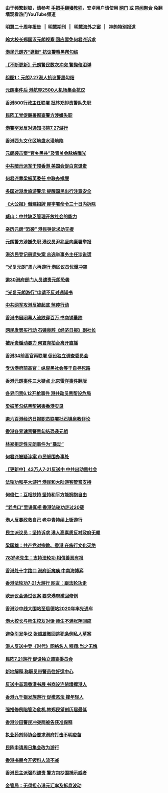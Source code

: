 #### 由于频繁封锁，请参考 [手把手翻墙教程](https://github.com/gfw-breaker/guides/wiki/)，安卓用户请使用 [网门](https://github.com/gfw-breaker/bn-android/blob/master/ogate.md?t=07271421) 或 [禁闻聚合](https://github.com/gfw-breaker/bn-android) 免翻墙观看热门YouTube频道 

#### [明慧二十周年报告](https://github.com/gfw-breaker/mh-reports/blob/master/README.md?t=07271421) &nbsp;&nbsp;|&nbsp;&nbsp;[明慧期刊](https://github.com/gfw-breaker/mh-qikan) &nbsp;&nbsp;|&nbsp;&nbsp; [明慧海外之窗](https://github.com/gfw-breaker/mh-news/blob/master/README.md?t=07271421) &nbsp;&nbsp;|&nbsp;&nbsp; [神韵特别报道](https://github.com/gfw-breaker/mh-news/blob/master/shenyun.md?t=07271421) 

#### [岭大校长郑国汉元朗视察 回应罢免何君尧诉求](../pages/nsc415/n11413204.md?t=07271421) 

#### [港民元朗齐“逛街” 抗议警察黑帮勾结](../pages/nsc415/n11413197.md?t=07271421) 

#### [【不断更新】元朗警民数次冲突 警抛催泪弹](../pages/nsc415/n11412823.md?t=07271421) 

#### [组图1：元朗7.27港人抗议警黑勾结](../pages/nsc415/n11410724.md?t=07271421) 

#### [元朗事件后 港航界2500人机场集会抗议](../pages/nsc415/n11410866.md?t=07271421) 

#### [香港500行政主任联署 批林郑卸责警队失职](../pages/nsc415/n11409920.md?t=07271421) 

#### [民阵工党促廉署彻查警方涉嫌失职](../pages/nsc415/n11409906.md?t=07271421) 

#### [港警罕发反对通知书禁7.27游行](../pages/nsc415/n11409896.md?t=07271421) 

#### [香港西九文化区地盘水浸地陷](../pages/nsc415/n11409891.md?t=07271421) 

#### [元朗袭击案“官乡黑共”及青关会脉络曝光](../pages/nsc415/n11409479.md?t=07271421) 

#### [中共暗示派军干预香港 美国会促白宫谴责](../pages/nsc415/n11409131.md?t=07271421) 

#### [何君尧靠梁振英委任 中联办撑腰](../pages/nsc415/n11407911.md?t=07271421) 

#### [多国对港发旅游警示 提醒国民出行注意安全](../pages/nsc415/n11407521.md?t=07271421) 

#### [《大公报》僭建招牌 屋宇署命令三十日内拆除](../pages/nsc415/n11407554.md?t=07271421) 

#### [臧山：中共缺乏管理开放社会的能力](../pages/nsc415/n11407457.md?t=07271421) 

#### [亲历元朗“恐袭” 港民哭诉求助无援](../pages/nsc415/n11407502.md?t=07271421) 

#### [元朗警方涉嫌失职 港议员尹兆坚向廉署举报](../pages/nsc415/n11407477.md?t=07271421) 

#### [港选民登记册遗失案 总选举事务主任涉说谎](../pages/nsc415/n11407454.md?t=07271421) 

#### [“光复元朗”周六再游行 港区议员忧爆冲突](../pages/nsc415/n11407425.md?t=07271421) 

#### [逾30港府部门人员谴责元朗恐袭](../pages/nsc415/n11407049.md?t=07271421) 

#### [“光复元朗游行”申请不反对通知书](../pages/nsc415/n11405240.md?t=07271421) 

#### [中共网军攻港反被起底 煞停行动](../pages/nsc415/n11405435.md?t=07271421) 

#### [香港书展闭幕人流跌穿百万 书商销量跌](../pages/nsc415/n11405291.md?t=07271421) 

#### [网民发罢买行动 石镜泉辞《经济日报》副社长](../pages/nsc415/n11405286.md?t=07271421) 

#### [被斥责煽动暴力 何君尧拍台离开直播](../pages/nsc415/n11405280.md?t=07271421) 

#### [香港34前高官再联署 促设独立调查委员会](../pages/nsc415/n11405249.md?t=07271421) 

#### [专访港府前高官：纵容黑社会等于自寻死路](../pages/nsc415/n11405222.md?t=07271421) 

#### [香港元朗事件三大疑点 北京雷洋事件翻版](../pages/nsc415/n11403965.md?t=07271421) 

#### [各界问责6.12开枪事件 港共动员黑帮设危局](../pages/nsc415/n11403252.md?t=07271421) 

#### [梁振英勾结黑帮祸害香港实录](../pages/nsc415/n11402942.md?t=07271421) 

#### [逾六百港经济日报职员联署批石镜泉教仔论](../pages/nsc415/n11403025.md?t=07271421) 

#### [香港各界谴责警黑勾结恐袭元朗](../pages/nsc415/n11403006.md?t=07271421) 

#### [林郑拒定性元朗事件为“暴动”](../pages/nsc415/n11402976.md?t=07271421) 

#### [何君尧被疑涉案 市民怒围办事处](../pages/nsc415/n11402948.md?t=07271421) 

#### [【更新中】43万人7·21反送中 中共出动黑社会](../pages/nsc415/n11399023.md?t=07271421) 

#### [法轮功和平大游行 港民和大陆游客赞赏支持](../pages/nsc415/n11399598.md?t=07271421) 

#### [何俊仁：互相扶持 坚持和平方能拥抱自由](../pages/nsc415/n11399136.md?t=07271421) 

#### [“老虎口”里讲真相 香港法轮功走过20载](../pages/nsc415/n11399927.md?t=07271421) 

#### [港人反暴政救自己 老中青持续上街游行](../pages/nsc415/n11399627.md?t=07271421) 

#### [民主派议员：坚持诉求 港人高素质反衬政府无赖](../pages/nsc415/n11399323.md?t=07271421) 

#### [梁国雄：共产党对宗教、香港 在施行文化灭绝](../pages/nsc415/n11399160.md?t=07271421) 

#### [78岁老先生：支持法轮功 相信善恶有报](../pages/nsc415/n11399292.md?t=07271421) 

#### [香港处十字路口 港府近瘫痪 中南海博弈](../pages/nsc415/n11398548.md?t=07271421) 

#### [香港法轮功7·21大游行 网友：跟法轮功走](../pages/nsc415/n11398406.md?t=07271421) 

#### [欧洲议会通过议案 要求港府撤回修例](../pages/nsc415/n11394258.md?t=07271421) 

#### [香港沙中线大围站至启德站2020年率先通车](../pages/nsc415/n11394268.md?t=07271421) 

#### [港大校长与师生校友对话 师生不满张翔回应](../pages/nsc415/n11394242.md?t=07271421) 

#### [避免引发争议 张超雄撤回逃犯条例私人草案](../pages/nsc415/n11394230.md?t=07271421) 

#### [港人反送中登《时代》网络名人 程翔:当之无愧](../pages/nsc415/n11391516.md?t=07271421) 

#### [民阵7.21游行 促设独立调查委员会](../pages/nsc415/n11391499.md?t=07271421) 

#### [新地解释 称职员带警员往好运中心](../pages/nsc415/n11391483.md?t=07271421) 

#### [反送中首现香港书展 书商设连侬墙撑港人](../pages/nsc415/n11391386.md?t=07271421) 

#### [香港九千银发族游行 促撤恶法 撑年轻人](../pages/nsc415/n11391448.md?t=07271421) 

#### [强推修例陷管治危机 林郑民望创历届最低](../pages/nsc415/n11389214.md?t=07271421) 

#### [香港沙田警民冲突两被告获准保释](../pages/nsc415/n11389321.md?t=07271421) 

#### [执业药剂师协会要求港府打击不明疫苗](../pages/nsc415/n11389313.md?t=07271421) 

#### [民阵申请周日集会改为游行](../pages/nsc415/n11389284.md?t=07271421) 

#### [香港书展今开锣料人流不减](../pages/nsc415/n11389281.md?t=07271421) 

#### [香港民主派强烈谴责 警方包抄围捕示威者](../pages/nsc415/n11386764.md?t=07271421) 

#### [金管局：无须担心港元汇率及拆息波动](../pages/nsc415/n11386838.md?t=07271421) 

